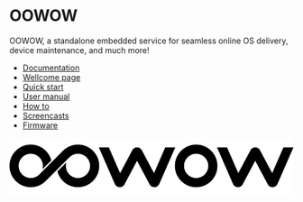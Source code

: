 OOWOW
=====

OOWOW, a standalone embedded service for seamless online OS delivery,
device maintenance, and much more!

+ [Documentation](docs/)
+ [Wellcome page](docs/oowow-wellcome.md)
+ [Quick start](docs/oowow-quick-start.md)
+ [User manual](docs/oowow-user-manual.md)
+ [How to](docs/oowow-how-to.md)
+ [Screencasts](screencasts/)
+ [Firmware](system/)

![OOWOW](docs/media/oowow-logo.svg)
